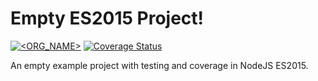 # Empty ES2015 Project!

[![<ORG_NAME>](https://circleci.com/gh/tomdionysus/newproject.svg?style=svg)](https://app.circleci.com/pipelines/github/tomdionysus/newproject)
[![Coverage Status](https://coveralls.io/repos/github/tomdionysus/newproject/badge.svg?branch=master)](https://coveralls.io/github/tomdionysus/newproject?branch=master)

An empty example project with testing and coverage in NodeJS ES2015.